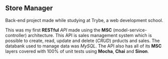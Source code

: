 ## Store Manager

Back-end project made while studying at Trybe, a web development school.

This was my first __RESTful__ _API_ made using the __MSC__ (model-service-controller) architecture.
This API is sales management system which is possible to create, read, update and delete (_CRUD_) prducts and sales.
The databank used to manage data was _MySQL_.
The API also has all of its __MSC__ layers covered with 100% of unit tests using __Mocha__, __Chai__ and __Sinon__.